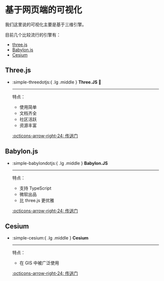 # 基于网页端的可视化

我们这里说的可视化主要是基于三维引擎。

目前几个比较流行的引擎有：

- [three.js](https://threejs.org/)
- [Babylon.js](https://www.babylonjs.com/)
- [Cesium](https://cesium.com/)

## Three.js

<div class="grid cards" markdown>

-  :simple-threedotjs:{ .lg .middle } __Three.JS 🎯__

    ---

    特点：
    - 使用简单
    - 文档齐全
    - 社区活跃
    - 资源丰富

    [:octicons-arrow-right-24: <a href="https://threejs.org/" target="_blank"> 传送门 </a>](#)

</div>

## Babylon.js

<div class="grid cards" markdown>

-  :simple-babylondotjs:{ .lg .middle } __Babylon.JS__

    ---

    特点：
    - 支持 TypeScript
    - 微软出品
    - 比 three.js 更优雅

    [:octicons-arrow-right-24: <a href="https://www.babylonjs.com/" target="_blank"> 传送门 </a>](#)

</div>

## Cesium

<div class="grid cards" markdown>

-  :simple-cesium:{ .lg .middle } __Cesium__

    ---

    特点：
    - 在 GIS 中被广泛使用

    [:octicons-arrow-right-24: <a href="https://cesium.com/" target="_blank"> 传送门 </a>](#)

</div>